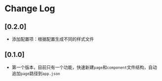 # Change Log

## [0.2.0]

- 添加配置项：根据配置生成不同的样式文件

## [0.1.0]

- 第一个版本，目前只有一个功能，快速新建`page`和`component`文件结构，自动追加`page`路径到`app.json`
